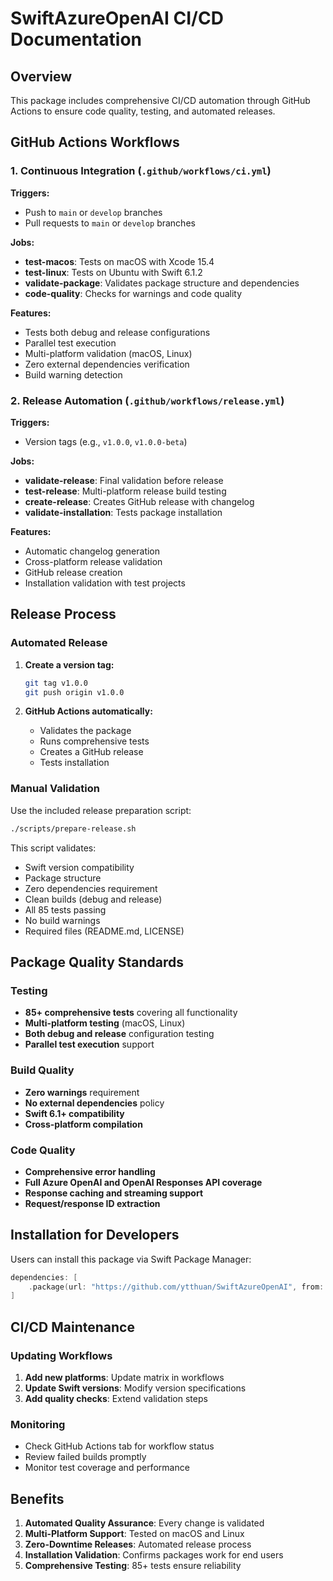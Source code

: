 # SwiftAzureOpenAI CI/CD Documentation

## Overview

This package includes comprehensive CI/CD automation through GitHub Actions to ensure code quality, testing, and automated releases.

## GitHub Actions Workflows

### 1. Continuous Integration (`.github/workflows/ci.yml`)

**Triggers:**
- Push to `main` or `develop` branches
- Pull requests to `main` or `develop` branches

**Jobs:**
- **test-macos**: Tests on macOS with Xcode 15.4
- **test-linux**: Tests on Ubuntu with Swift 6.1.2
- **validate-package**: Validates package structure and dependencies
- **code-quality**: Checks for warnings and code quality

**Features:**
- Tests both debug and release configurations
- Parallel test execution
- Multi-platform validation (macOS, Linux)
- Zero external dependencies verification
- Build warning detection

### 2. Release Automation (`.github/workflows/release.yml`)

**Triggers:**
- Version tags (e.g., `v1.0.0`, `v1.0.0-beta`)

**Jobs:**
- **validate-release**: Final validation before release
- **test-release**: Multi-platform release build testing
- **create-release**: Creates GitHub release with changelog
- **validate-installation**: Tests package installation

**Features:**
- Automatic changelog generation
- Cross-platform release validation
- GitHub release creation
- Installation validation with test projects

## Release Process

### Automated Release

1. **Create a version tag:**
   ```bash
   git tag v1.0.0
   git push origin v1.0.0
   ```

2. **GitHub Actions automatically:**
   - Validates the package
   - Runs comprehensive tests
   - Creates a GitHub release
   - Tests installation

### Manual Validation

Use the included release preparation script:

```bash
./scripts/prepare-release.sh
```

This script validates:
- Swift version compatibility
- Package structure
- Zero dependencies requirement
- Clean builds (debug and release)
- All 85 tests passing
- No build warnings
- Required files (README.md, LICENSE)

## Package Quality Standards

### Testing
- **85+ comprehensive tests** covering all functionality
- **Multi-platform testing** (macOS, Linux)
- **Both debug and release** configuration testing
- **Parallel test execution** support

### Build Quality
- **Zero warnings** requirement
- **No external dependencies** policy
- **Swift 6.1+ compatibility**
- **Cross-platform compilation**

### Code Quality
- **Comprehensive error handling**
- **Full Azure OpenAI and OpenAI Responses API coverage**
- **Response caching and streaming support**
- **Request/response ID extraction**

## Installation for Developers

Users can install this package via Swift Package Manager:

```swift
dependencies: [
    .package(url: "https://github.com/ytthuan/SwiftAzureOpenAI", from: "1.0.0")
]
```

## CI/CD Maintenance

### Updating Workflows

1. **Add new platforms**: Update matrix in workflows
2. **Update Swift versions**: Modify version specifications
3. **Add quality checks**: Extend validation steps

### Monitoring

- Check GitHub Actions tab for workflow status
- Review failed builds promptly
- Monitor test coverage and performance

## Benefits

1. **Automated Quality Assurance**: Every change is validated
2. **Multi-Platform Support**: Tested on macOS and Linux
3. **Zero-Downtime Releases**: Automated release process
4. **Installation Validation**: Confirms packages work for end users
5. **Comprehensive Testing**: 85+ tests ensure reliability